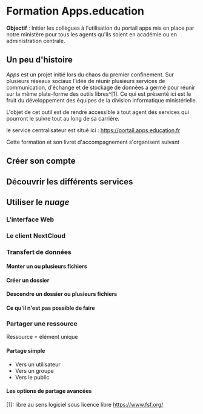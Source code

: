 # Formation Apps.education

**Objectif** : Initier les collègues à l'utilisation du portail apps mis en place par notre ministère pour tous les agents qu'ils soient en académie ou en administration centrale. 

## Un peu d'histoire

_Apps_ est un projet initié lors du chaos du premier confinement. Sur plusieurs réseaux sociaux l'idée de réunir plusieurs services de communication, d'échange et de stockage de données a germé pour réunir sur la même plate-forme des outils libres^[1]. Ce qui est présenté ici est le fruit du développement des équipes de la division informatique ministérielle.

L'objet de cet outil est de rendre accessible à tout agent des services qui pourront le suivre tout au long de sa carrière.

le service centralisateur est situé ici : <https://portail.apps.education.fr>

Cette formation et son livret d'accompagnement s'organisent suivant

## Créer son compte



## Découvrir les différents services

## Utiliser le _nuage_

### L'interface Web

### Le client NextCloud

### Transfert de données 

#### Monter un ou plusieurs fichiers

#### Créer un dossier

#### Descendre un dossier ou plusieurs fichiers

#### Ce qu'il n'est pas possible de faire 

### Partager une ressource 

Ressource = élément unique

#### Partage simple

+ Vers un utilisateur
+ Vers un groupe
+ Vers le public 

#### Les options de partage avancées



[1]: libre au sens logiciel sous licence libre <https://www.fsf.org/>